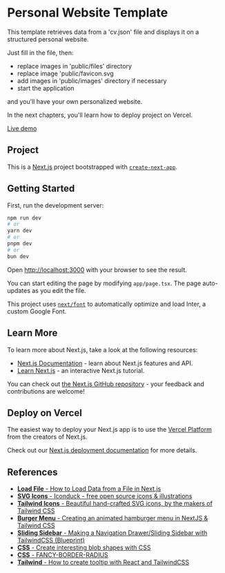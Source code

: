 # Personal Website Template

This template retrieves data from a 'cv.json' file and displays it on a structured personal website.

Just fill in the file, then:

- replace images in 'public/files' directory
- replace image 'public/favicon.svg
- add images in 'public/images' directory if necessary
- start the application

and you'll have your own personalized website.

In the next chapters, you'll learn how to deploy project on Vercel.

[Live demo](https://untilov-com-ua.vercel.app)

## Project

This is a [Next.js](https://nextjs.org/) project bootstrapped with [`create-next-app`](https://github.com/vercel/next.js/tree/canary/packages/create-next-app).

## Getting Started

First, run the development server:

```bash
npm run dev
# or
yarn dev
# or
pnpm dev
# or
bun dev
```

Open [http://localhost:3000](http://localhost:3000) with your browser to see the result.

You can start editing the page by modifying `app/page.tsx`. The page auto-updates as you edit the file.

This project uses [`next/font`](https://nextjs.org/docs/basic-features/font-optimization) to automatically optimize and load Inter, a custom Google Font.

## Learn More

To learn more about Next.js, take a look at the following resources:

- [Next.js Documentation](https://nextjs.org/docs) - learn about Next.js features and API.
- [Learn Next.js](https://nextjs.org/learn) - an interactive Next.js tutorial.

You can check out [the Next.js GitHub repository](https://github.com/vercel/next.js/) - your feedback and contributions are welcome!

## Deploy on Vercel

The easiest way to deploy your Next.js app is to use the [Vercel Platform](https://vercel.com/new?utm_medium=default-template&filter=next.js&utm_source=create-next-app&utm_campaign=create-next-app-readme) from the creators of Next.js.

Check out our [Next.js deployment documentation](https://nextjs.org/docs/deployment) for more details.

## References

- [**Load File** - How to Load Data from a File in Next.js](https://vercel.com/guides/loading-static-file-nextjs-api-route)
- [**SVG Icons** - Iconduck - free open source icons & illustrations](https://iconduck.com/)
- [**Tailwind Icons** - Beautiful hand-crafted SVG icons, by the makers of Tailwind CSS](https://heroicons.com/)
- [**Burger Menu** - Creating an animated hamburger menu in NextJS & Tailwind CSS](https://jacobhocker.medium.com/creating-an-animated-hamburger-menu-in-nextjs-tailwind-css-9e332d428811)
- [**Sliding Sidebar** - Making a Navigation Drawer/Sliding Sidebar with TailwindCSS (Blueprint)](https://dev.to/fayaz/making-a-navigation-drawer-sliding-sidebar-with-tailwindcss-blueprint-581l)
- [**CSS** - Create interesting blob shapes with CSS](https://youtu.be/4ALLynsZ0u0?si=1w5mbR9XMBvme-O7)
- [**CSS** - FANCY-BORDER-RADIUS](https://9elements.github.io/fancy-border-radius/)
- [**Tailwind** - How to create tooltip with React and TailwindCSS](https://ahmadrosid.com/blog/react-tailwind-tooltip)
